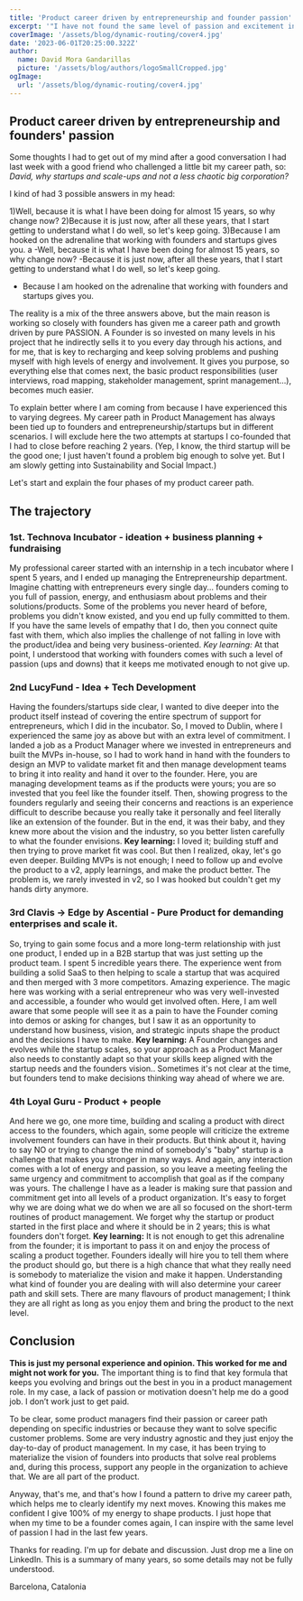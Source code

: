 ```yaml
---
title: 'Product career driven by entrepreneurship and founder passion'
excerpt: '"I have not found the same level of passion and excitement in shaping products as I have when working with startups and founders. Many years ago, I chose a career path that I am truly proud of"'
coverImage: '/assets/blog/dynamic-routing/cover4.jpg'
date: '2023-06-01T20:25:00.322Z'
author:
  name: David Mora Gandarillas
  picture: '/assets/blog/authors/logoSmallCropped.jpg'
ogImage:
  url: '/assets/blog/dynamic-routing/cover4.jpg'
---
```

## Product career driven by entrepreneurship and founders' passion

Some thoughts I had to get out of my mind after a good conversation I had last week with a good friend who challenged a little bit my career path, so: _David, why startups and scale-ups and not a less chaotic big corporation?_

I kind of had 3 possible answers in my head:

1)Well, because it is what I have been doing for almost 15 years, so why change now?
2)Because it is just now, after all these years, that I start getting to understand what I do well, so let's keep going. 
3)Because I am hooked on the adrenaline that working with founders and startups gives you.
a
-Well, because it is what I have been doing for almost 15 years, so why change now?
-Because it is just now, after all these years, that I start getting to understand what I do well, so let's keep going. 
- Because I am hooked on the adrenaline that working with founders and startups gives you.

The reality is a mix of the three answers above, but the main reason is working so closely with founders has given me a career path and growth driven by pure PASSION. A Founder is so invested on many levels in his project that he indirectly sells it to you every day through his actions, and for me, that is key to recharging and keep solving problems and pushing myself with high levels of energy and involvement. It gives you purpose, so everything else that comes next, the basic product responsibilities (user interviews, road mapping, stakeholder management, sprint management…), becomes much easier.

To explain better where I am coming from because I have experienced this to varying degrees. My career path in Product Management has always been tied up to founders and entrepreneurship/startups but in different scenarios. I will exclude here the two attempts at startups I co-founded that I had to close before reaching 2 years. (Yep, I know, the third startup will be the good one; I just haven't found a problem big enough to solve yet. But I am slowly getting into Sustainability and Social Impact.)

Let's start and explain the four phases of my product career path.

## The trajectory

### 1st. Technova Incubator - ideation + business planning + fundraising

My professional career started with an internship in a tech incubator where I spent 5 years, and I ended up managing the Entrepreneurship department. Imagine chatting with entrepreneurs every single day... founders coming to you full of passion, energy, and enthusiasm about problems and their solutions/products. Some of the problems you never heard of before, problems you didn't know existed, and you end up fully committed to them. If you have the same levels of empathy that I do, then you connect quite fast with them, which also implies the challenge of not falling in love with the product/idea and being very business-oriented. *Key learning:* At that point, I understood that working with founders comes with such a level of passion (ups and downs) that it keeps me motivated enough to not give up.

### 2nd LucyFund - Idea + Tech Development

Having the founders/startups side clear, I wanted to dive deeper into the product itself instead of covering the entire spectrum of support for entrepreneurs, which I did in the incubator. So, I moved to Dublin, where I experienced the same joy as above but with an extra level of commitment. I landed a job as a Product Manager where we invested in entrepreneurs and built the MVPs in-house, so I had to work hand in hand with the founders to design an MVP to validate market fit and then manage development teams to bring it into reality and hand it over to the founder. Here, you are managing development teams as if the products were yours; you are so invested that you feel like the founder itself. Then, showing progress to the founders regularly and seeing their concerns and reactions is an experience difficult to describe because you really take it personally and feel literally like an extension of the founder. But in the end, it was their baby, and they knew more about the vision and the industry, so you better listen carefully to what the founder envisions. **Key learning:** I loved it; building stuff and then trying to prove market fit was cool. But then I realized, okay, let's go even deeper. Building MVPs is not enough; I need to follow up and evolve the product to a v2, apply learnings, and make the product better. The problem is, we rarely invested in v2, so I was hooked but couldn't get my hands dirty anymore.

### 3rd Clavis -> Edge by Ascential - Pure Product for demanding enterprises and scale it.

So, trying to gain some focus and a more long-term relationship with just one product, I ended up in a B2B startup that was just setting up the product team. I spent 5 incredible years there. The experience went from building a solid SaaS to then helping to scale a startup that was acquired and then merged with 3 more competitors. Amazing experience. The magic here was working with a serial entrepreneur who was very well-invested and accessible, a founder who would get involved often. Here, I am well aware that some people will see it as a pain to have the Founder coming into demos or asking for changes, but I saw it as an opportunity to understand how business, vision, and strategic inputs shape the product and the decisions I have to make. **Key learning:** A Founder changes and evolves while the startup scales, so your approach as a Product Manager also needs to constantly adapt so that your skills keep aligned with the startup needs and the founders vision.. Sometimes it's not clear at the time, but founders tend to make decisions thinking way ahead of where we are. 

### 4th Loyal Guru - Product + people

And here we go, one more time, building and scaling a product with direct access to the founders, which again, some people will criticize the extreme involvement founders can have in their products. But think about it, having to say NO or trying to change the mind of somebody's "baby" startup is a challenge that makes you stronger in many ways. And again, any interaction comes with a lot of energy and passion, so you leave a meeting feeling the same urgency and commitment to accomplish that goal as if the company was yours. The challenge I have as a leader is making sure that passion and commitment get into all levels of a product organization. It's easy to forget why we are doing what we do when we are all so focused on the short-term routines of product management. We forget why the startup or product started in the first place and where it should be in 2 years; this is what founders don't forget. **Key learning:** It is not enough to get this adrenaline from the founder; it is important to pass it on and enjoy the process of scaling a product together. Founders ideally will hire you to tell them where the product should go, but there is a high chance that what they really need is somebody to materialize the vision and make it happen. Understanding what kind of founder you are dealing with will also determine your career path and skill sets. There are many flavours of product management; I think they are all right as long as you enjoy them and bring the product to the next level.

## Conclusion

**This is just my personal experience and opinion. This worked for me and might not work for you.** The important thing is to find that key formula that keeps you evolving and brings out the best in you in a product management role. In my case, a lack of passion or motivation doesn't help me do a good job. I don’t work just to get paid.

To be clear, some product managers find their passion or career path depending on specific industries or because they want to solve specific customer problems. Some are very industry agnostic and they just enjoy the day-to-day of product management. In my case, it has been trying to materialize the vision of founders into products that solve real problems and, during this process, support any people in the organization to achieve that. We are all part of the product.

Anyway, that's me, and that's how I found a pattern to drive my career path, which helps me to clearly identify my next moves. Knowing this makes me confident I give 100% of my energy to shape products. I just hope that when my time to be a founder comes again, I can inspire with the same level of passion I had in the last few years.

Thanks for reading. I'm up for debate and discussion. Just drop me a line on LinkedIn. This is a summary of many years, so some details may not be fully understood.


Barcelona, Catalonia
